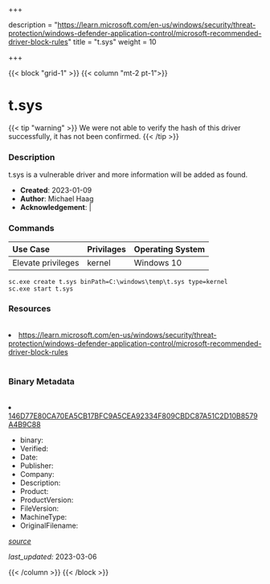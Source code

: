 +++

description = "https://learn.microsoft.com/en-us/windows/security/threat-protection/windows-defender-application-control/microsoft-recommended-driver-block-rules"
title = "t.sys"
weight = 10

+++


{{< block "grid-1" >}}
{{< column "mt-2 pt-1">}}




# t.sys 


{{< tip "warning" >}}
We were not able to verify the hash of this driver successfully, it has not been confirmed.
{{< /tip >}}




### Description


t.sys is a vulnerable driver and more information will be added as found.


- **Created**: 2023-01-09
- **Author**: Michael Haag
- **Acknowledgement**:  | [](https://twitter.com/)

### Commands

| Use Case | Privilages | Operating System | 
|:---- | ---- | ---- |
| Elevate privileges | kernel | Windows 10 |

```
sc.exe create t.sys binPath=C:\windows\temp\t.sys type=kernel
sc.exe start t.sys
```

### Resources
<br>


<li><a href=" https://learn.microsoft.com/en-us/windows/security/threat-protection/windows-defender-application-control/microsoft-recommended-driver-block-rules"> https://learn.microsoft.com/en-us/windows/security/threat-protection/windows-defender-application-control/microsoft-recommended-driver-block-rules</a></li>


<br>


### Binary Metadata
<br>



<li><a href="https://www.virustotal.com/gui/file/146D77E80CA70EA5CB17BFC9A5CEA92334F809CBDC87A51C2D10B8579A4B9C88">146D77E80CA70EA5CB17BFC9A5CEA92334F809CBDC87A51C2D10B8579A4B9C88</a></li>



- binary: 
- Verified: 
- Date: 
- Publisher: 
- Company: 
- Description: 
- Product: 
- ProductVersion: 
- FileVersion: 
- MachineType: 
- OriginalFilename: 

[*source*](https://github.com/magicsword-io/LOLDrivers/tree/main/yaml/t.sys.yml)

*last_updated:* 2023-03-06


{{< /column >}}
{{< /block >}}
